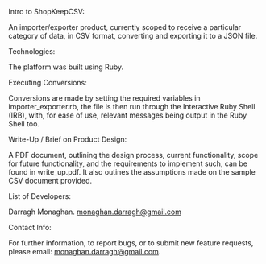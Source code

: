 Intro to ShopKeepCSV:

An importer/exporter product, currently scoped to receive a particular category of data, in CSV format, converting and exporting it to a JSON file.



Technologies:

The platform was built using Ruby.



Executing Conversions:

Conversions are made by setting the required variables in importer_exporter.rb, the file is then run through the Interactive Ruby Shell (IRB), with, for ease of use, relevant messages being output in the Ruby Shell too.



Write-Up / Brief on Product Design:

A PDF document, outlining the design process, current functionality, scope for future functionality, and the requirements to implement such, can be found in write_up.pdf. It also outines the assumptions made on the sample CSV document provided.



List of Developers:

Darragh Monaghan.      monaghan.darragh@gmail.com



Contact Info:

For further information, to report bugs, or to submit new feature requests, please email: monaghan.darragh@gmail.com.
